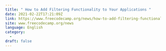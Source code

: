 ```yaml
---
title: " How to Add Filtering Functionality to Your Applications "
date: 2021-02-22T17:21:09Z
link: https://www.freecodecamp.org/news/how-to-add-filtering-functionality-to-your-application/?utm_medium=RSS&utm_source=news.12bit.vn
site: www.freecodecamp.org/news
language: English
category:
  -   
draft: false
---
```

